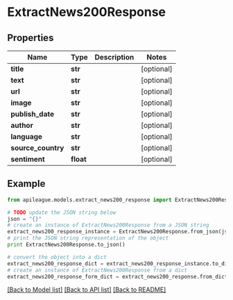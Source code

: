 # ExtractNews200Response


## Properties

Name | Type | Description | Notes
------------ | ------------- | ------------- | -------------
**title** | **str** |  | [optional] 
**text** | **str** |  | [optional] 
**url** | **str** |  | [optional] 
**image** | **str** |  | [optional] 
**publish_date** | **str** |  | [optional] 
**author** | **str** |  | [optional] 
**language** | **str** |  | [optional] 
**source_country** | **str** |  | [optional] 
**sentiment** | **float** |  | [optional] 

## Example

```python
from apileague.models.extract_news200_response import ExtractNews200Response

# TODO update the JSON string below
json = "{}"
# create an instance of ExtractNews200Response from a JSON string
extract_news200_response_instance = ExtractNews200Response.from_json(json)
# print the JSON string representation of the object
print ExtractNews200Response.to_json()

# convert the object into a dict
extract_news200_response_dict = extract_news200_response_instance.to_dict()
# create an instance of ExtractNews200Response from a dict
extract_news200_response_form_dict = extract_news200_response.from_dict(extract_news200_response_dict)
```
[[Back to Model list]](../README.md#documentation-for-models) [[Back to API list]](../README.md#documentation-for-api-endpoints) [[Back to README]](../README.md)



